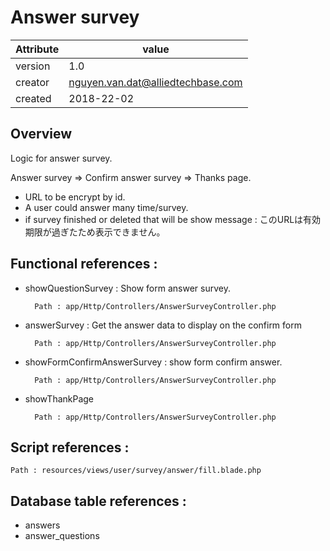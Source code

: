 # Answer survey

Attribute | value
--------- |---------
version   | 1.0
creator   | nguyen.van.dat@alliedtechbase.com
created   | 2018-22-02

## Overview

Logic for answer survey.

Answer survey => Confirm answer survey => Thanks page.
 
- URL to be encrypt by id.
- A user could answer many time/survey.
- if survey finished or deleted that will be show message :
        このURLは有効期限が過ぎたため表示できません。

## Functional references : 

* showQuestionSurvey : Show form answer survey.
        
        
        
        Path : app/Http/Controllers/AnswerSurveyController.php
    
* answerSurvey : Get the answer data to display on the confirm form

    
        Path : app/Http/Controllers/AnswerSurveyController.php
    
* showFormConfirmAnswerSurvey : show form confirm answer.
    

        Path : app/Http/Controllers/AnswerSurveyController.php
    
* showThankPage 
    
        
        Path : app/Http/Controllers/AnswerSurveyController.php
    
## Script references : 
    
    
    Path : resources/views/user/survey/answer/fill.blade.php
    
## Database table references :
- answers
- answer_questions
 